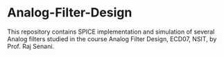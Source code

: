 # Analog-Filter-Design
This repository contains SPICE implementation and simulation of several Analog filters studied in the course Analog Filter Design,
 ECD07, NSIT, by Prof. Raj Senani.
